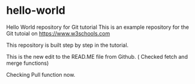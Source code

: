 # hello-world
Hello World repository for Git tutorial
This is an example repository for the Git tutoial on https://www.w3schools.com

This repository is built step by step in the tutorial.

This is the new edit to the READ.ME file from Github. ( Checked fetch and merge functions)

Checking Pull function now.
